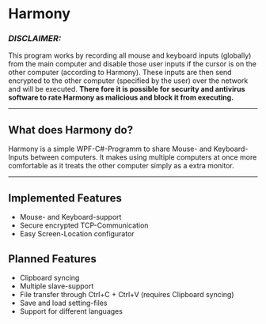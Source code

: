 # Harmony

### **_DISCLAIMER:_**
This program works by recording all mouse and keyboard inputs (globally) from the main computer and disable those user inputs if the cursor is on the other computer (according to Harmony). These inputs are then send encrypted to the other computer (specified by the user) over the network and will be executed. **There fore it is possible for security and antivirus software to rate Harmony as malicious and block it from executing.**

<hr>

## What does Harmony do?
Harmony is a simple WPF-C#-Programm to share Mouse- and Keyboard-Inputs between computers. It makes using multiple computers at once more comfortable as it treats the other computer simply as a extra monitor.

<hr>

## Implemented Features
- Mouse- and Keyboard-support
- Secure encrypted TCP-Communication
- Easy Screen-Location configurator


## Planned Features
- Clipboard syncing
- Multiple slave-support
- File transfer through Ctrl+C + Ctrl+V (requires Clipboard syncing)
- Save and load setting-files
- Support for different languages